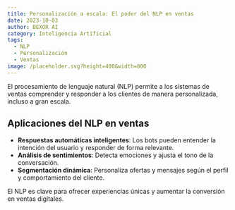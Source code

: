 ```yaml
---
title: Personalización a escala: El poder del NLP en ventas
date: 2023-10-03
author: BEXOR AI
category: Inteligencia Artificial
tags:
  - NLP
  - Personalización
  - Ventas
image: /placeholder.svg?height=400&width=800
---
```


El procesamiento de lenguaje natural (NLP) permite a los sistemas de ventas comprender y responder a los clientes de manera personalizada, incluso a gran escala.

## Aplicaciones del NLP en ventas
- **Respuestas automáticas inteligentes**: Los bots pueden entender la intención del usuario y responder de forma relevante.
- **Análisis de sentimientos**: Detecta emociones y ajusta el tono de la conversación.
- **Segmentación dinámica**: Personaliza ofertas y mensajes según el perfil y comportamiento del cliente.

El NLP es clave para ofrecer experiencias únicas y aumentar la conversión en ventas digitales. 